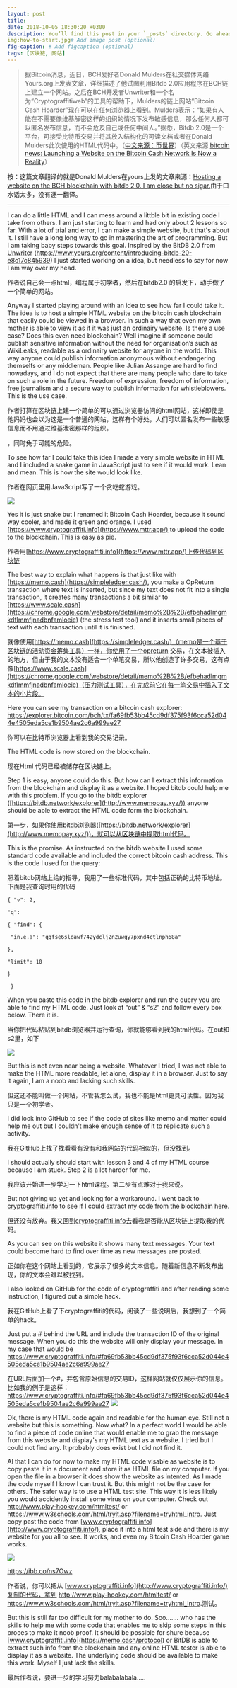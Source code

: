 ```yaml
---
layout: post
title: 
date: 2018-10-05 18:30:20 +0300
description: You’ll find this post in your `_posts` directory. Go ahead and edit it and re-build the site to see your changes. # Add post description (optional)
img:how-to-start.jpg# Add image post (optional)
fig-caption: # Add figcaption (optional)
tags: [区块链, 网站]
---
```

> 据Bitcoin消息，近日，BCH爱好者Donald Mulders在社交媒体网络Yours.org上发表文章，详细描述了他试图利用Bitdb 2.0应用程序在BCH链上建立一个网站。之后在BCH开发者Unwriter和一个名为“Cryptograffitiweb”的工具的帮助下，Mulders的链上网站“Bitcoin Cash Hoarder”现在可以在任何浏览器上看到。Mulders表示：“如果有人能在不需要像维基解密这样的组织的情况下发布敏感信息，那么任何人都可以匿名发布信息，而不会危及自己或任何中间人。”据悉，Bitdb 2.0是一个平台，可接受比特币交易并将其放入结构化的可读文档或者在Donald Mulders此次使用的HTML代码中。（[中文来源：币世界](http://www.bishijie.com/kuaixun_118500)）（英文来源 [bitcoin news: Launching a Website on the Bitcoin Cash Network Is Now a Reality](https://news.bitcoin.com/)）

按：这篇文章翻译的就是Donald Mulders在yours上发的文章来源：[Hosting a website on the BCH blockchain with bitdb 2.0. I am close but no sigar.](https://www.yours.org/content/hosting-a-website-on-the-bch-blockchain-with-bitdb-20----------i-am-5b8346293439)由于口水话太多，没有逐一翻译。

------

I can do a little HTML and I can mess around a littble bit in existing code I take from others. I am just starting to learn and had only about 2 lessons so far. With a lot of trial and error, I can make a simple website, but that's about it. I still have a long long way to go in mastering the art of programming. But I am taking baby steps towards this goal. Inspired by the BitDB 2.0 from [Unwriter](https://www.yours.org/@unwriter) (<https://www.yours.org/content/introducing-bitdb-20-e8c17c845939>) I just started working on a idea, but needless to say for now I am way over my head. 

作者说自己会一点html，编程属于初学者，然后在bitdb2.0 的启发下，动手做了一个简单的网站。

Anyway I started playing around with an idea to see how far I could take it. The idea is to host a simple HTML website on the bitcoin cash blockchain that easily could be viewed in a browser. In such a way that even my own mother is able to view it as if it was just an ordinairy website. Is there a use case? Does this even need blockchain? Well imagine if someone could publish sensitive information without the need for organisation’s such as WikiLeaks, readable as a ordinairy website for anyone in the world. This way anyone could publish information anonymous without endangering themselfs or any middleman. People like Julian Assange are hard to find nowadays, and I do not expect that there are many people who dare to take on such a role in the future. Freedom of expression, freedom of information, free journalism and a secure way to publish information for whistleblowers. This is the use case.

作者打算在区块链上建一个简单的可以通过浏览器访问的html网站，这样即使是他妈妈也会以为这是一个普通的网站，这样有个好处，人们可以匿名发布一些敏感信息而不用通过维基泄密那样的组织。

[^1]: 这里的原理没有说明，为什么可以匿名，以及可以做到多大程度上的匿名。

，同时免于可能的危险。

To see how far I could take this idea I made a very simple website in HTML and I included a snake game in JavaScript just to see if it would work. Lean and mean. This is how the site would look like. 

作者在网页里用JavaScript写了一个贪吃蛇游戏。

![](E:\git_project\blockchain\assets\img\Bitcoin_Cash_Hoarder.jpg)

Yes it is just snake but I renamed it Bitcoin Cash Hoarder, because it sound way cooler, and made it green and orange. I used [https://www.cryptograffiti.info](https://www.mttr.app/) to upload the code to the blockchain. This is easy as pie.

作者用[https://www.cryptograffiti.info](https://www.mttr.app/)上传代码到区块链

 The best way to explain what happens is that just like with [https://memo.cash](https://simpleledger.cash/), you make a OpReturn transaction where text is inserted, but since my text does not fit into a single transaction, it creates many transactions a bit similar to [https://www.scale.cash](https://chrome.google.com/webstore/detail/memo%2B%2B/efbehadlmgmkdflmmfjnadbnfamloeie) (the stress test tool) and it inserts small pieces of text with each transaction until it is finished. 

就像使用[https://memo.cash](https://simpleledger.cash/)（memo是一个基于区块链的活动资金筹集工具）一样，你使用了一个opreturn 交易，在文本被插入的地方，但由于我的文本没有适合一个单笔交易，所以他创造了许多交易，这有点像[https://www.scale.cash](https://chrome.google.com/webstore/detail/memo%2B%2B/efbehadlmgmkdflmmfjnadbnfamloeie)（压力测试工具），在完成前它在每一笔交易中插入了文本的小片段。

Here you can see my transaction on a bitcoin cash explorer: <https://explorer.bitcoin.com/bch/tx/fa69fb53bb45cd9df375f93f6cca52d044e4505eda5ce1b9504ae2c6a999ae27> 

 

你可以在比特币浏览器上看到我的交易记录。

The HTML code is now stored on the blockchain. 

现在Html 代码已经被储存在区块链上。

Step 1 is easy, anyone could do this. But how can I extract this information from the blockchain and display it as a website. I hoped bitdb could help me with this problem. If you go to the bitdb explorer ([https://bitdb.network/explorer](http://www.memopay.xyz/)) anyone should be able to extract the HTML code form the blockchain. 

第一步，如果你使用bitdb浏览器([https://bitdb.network/explorer](http://www.memopay.xyz/))，就可以从区块链中提取html代码。

This is the promise. As instructed on the bitdb website I used some standard code available and included the correct bitcoin cash address. This is the code I used for the query:

照着bitdb网站上给的指导，我用了一些标准代码，其中包括正确的比特币地址。下面是我查询时用的代码

```
{ "v": 2, 

"q": 

{ "find": {

 "in.e.a": "qqfse6sldawf742ydclj2n2uwgy7pxnd4ctlnph68a" 

}, 

"limit": 10 

}

 }
```

 

When you paste this code in the bitdb explorer and run the query you are able to find my HTML code. Just look at “out” & “s2” and follow every box below. There it is. 

当你把代码粘贴到bitdb浏览器并运行查询，你就能够看到我的html代码。在out和s2里，如下

![](E:\git_project\blockchain\assets\img\HTML_code.jpg)

But this is not even near being a website. Whatever I tried, I was not able to make the HTML more readable, let alone, display it in a browser. Just to say it again, I am a noob and lacking such skills.

但这还不能叫做一个网站，不管我怎么试，我也不能是html更具可读性。因为我只是一个初学者。

 I did look into GitHub to see if the code of sites like memo and matter could help me out but I couldn’t make enough sense of it to replicate such a activity. 

我在GitHub上找了找看看有没有和我网站的代码相似的，但没找到。

I should actually should start with lesson 3 and 4 of my HTML course because I am stuck. Step 2 is a lot harder for me.

我应该开始进一步学习一下html课程。第二步有点难对于我来说。

But not giving up yet and looking for a workaround. I went back to [cryptograffiti.info](https://t.me/joinchat/HH1DDQ8pZlSlsdNcKgIcxw) to see if I could extract my code from the blockchain here. 

但还没有放弃。我又回到[cryptograffiti.info](https://t.me/joinchat/HH1DDQ8pZlSlsdNcKgIcxw)去看我是否能从区块链上提取我的代码。

 

As you can see on this website it shows many text messages. Your text could become hard to find over time as new messages are posted. 

 

正如你在这个网站上看到的，它展示了很多的文本信息。随着新信息不断发布出现，你的文本会难以被找到。

 

I also looked on GitHub for the code of cryptograffiti and after reading some instruction, I figured out a simple hack. 



我在GitHub上看了下cryptograffiti的代码，阅读了一些说明后，我想到了一个简单的hack。

Just put a # behind the URL and include the transaction ID of the original message. When you do this the website will only display your message. In my case that would be <https://www.cryptograffiti.info/#fa69fb53bb45cd9df375f93f6cca52d044e4505eda5ce1b9504ae2c6a999ae27> 

在URL后面加一个#，并包含原始信息的交易ID，这样网站就仅仅展示你的信息。比如我的例子是这样：<https://www.cryptograffiti.info/#fa69fb53bb45cd9df375f93f6cca52d044e4505eda5ce1b9504ae2c6a999ae27> ![](E:\git_project\blockchain\assets\img\graf.png)



Ok, there is my HTML code again and readable for the human eye. Still not a website but this is something. Now what? In a perfect world I would be able to find a piece of code online that would enable me to grab the message from this website and display's my HTML text as a website. I tried but I could not find any. It probably does exist but I did not find it. 

Al that I can do for now to make my HTML code visable as website is to copy paste it in a document and store it as HTML file on my computer. If you open the file in a browser it does show the website as intented. As I made the code myself I know I can trust it. But this might not be the case for others. The safer way is to use a HTML test site. This way it is less likely you would accidently install some virus on your computer. Check out <http://www.play-hookey.com/htmltest/> or <https://www.w3schools.com/html/tryit.asp?filename=tryhtml_intro>. Just copy past the code from [www.cryptograffiti.info](http://www.cryptograffiti.info/), place it into a html test side and there is my website for you all to see. It works, and even my Bitcoin Cash Hoarder game works. 

![](E:\git_project\blockchain\assets\img\x.png)

https://ibb.co/ns7Owz

作者说，你可以把从 [www.cryptograffiti.info](http://www.cryptograffiti.info/)复制的代码，拿到 <http://www.play-hookey.com/htmltest/> or <https://www.w3schools.com/html/tryit.asp?filename=tryhtml_intro>.测试。

But this is still far too difficult for my mother to do. Soo……. who has the skills to help me with some code that enables me to skip some steps in this proces to make it noob proof. It should be possible for shure because [www.cryptograffiti.info](https://memo.cash/protocol) or BitDB is able to extract such info from the blockchain and any online HTML tester is able to display it as a website. The underlying code should be available to make this work. Myself I just lack the skills. 



最后作者说，要进一步的学习努力balabalabala.....